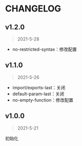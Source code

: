 # CHANGELOG

## v1.2.0

> 2021-5-28

* no-restricted-syntax：修改配置

## v1.1.0

> 2021-5-26

* import/exports-last：关闭
* default-param-last：关闭
* no-empty-function：修改配置

## v1.0.0

> 2021-5-21

初始化
